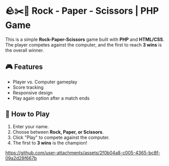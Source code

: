 # 🪨✂️📄 Rock - Paper - Scissors | PHP Game  

This is a simple **Rock-Paper-Scissors** game built with **PHP** and **HTML/CSS**. The player competes against the computer, and the first to reach **3 wins** is the overall winner.  

## 🎮 Features  
- Player vs. Computer gameplay  
- Score tracking  
- Responsive design  
- Play again option after a match ends  

## 🚀 How to Play  
1. Enter your name.  
2. Choose between **Rock, Paper, or Scissors**.  
3. Click "Play" to compete against the computer.  
4. The first to **3 wins** is the champion!  




https://github.com/user-attachments/assets/2f0b04a8-c005-4365-bc8f-09a2d28f667b

